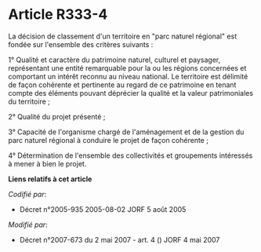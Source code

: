 # Article R333-4

La décision de classement d'un territoire en "parc naturel régional" est fondée sur l'ensemble des critères suivants :

1° Qualité et caractère du patrimoine naturel, culturel et paysager, représentant une entité remarquable pour la ou les
régions concernées et comportant un intérêt reconnu au niveau national. Le territoire est délimité de façon cohérente et
pertinente au regard de ce patrimoine en tenant compte des éléments pouvant déprécier la qualité et la valeur patrimoniales
du territoire ;

2° Qualité du projet présenté ;

3° Capacité de l'organisme chargé de l'aménagement et de la gestion du parc naturel régional à conduire le projet de façon
cohérente ;

4° Détermination de l'ensemble des collectivités et groupements intéressés à mener à bien le projet.

**Liens relatifs à cet article**

_Codifié par_:

  - Décret n°2005-935 2005-08-02 JORF 5 août 2005

_Modifié par_:

  - Décret n°2007-673 du 2 mai 2007 - art. 4 () JORF 4 mai 2007

